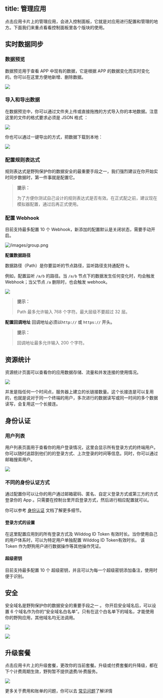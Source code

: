 title: 管理应用
---

点击应用卡片上的管理应用，会进入控制面板，它就是对应用进行配置和管理的地方。下面我们来重点看看控制面板里各个版块的使用。

## 实时数据同步

### 数据预览

数据预览用于查看 APP 中现有的数据，它是根据 APP 的数据变化而实时变化的。你可以在这里方便地新增、删除数据。

![](http://ocpo37x5v.bkt.clouddn.com/%E5%B1%8F%E5%B9%95%E5%BF%AB%E7%85%A7%202016-08-30%20%E4%B8%8B%E5%8D%8810.05.02.png)


### 导入和导出数据

在数据预览中，你可以通过文件夹上传或直接拖拽的方式导入你的本地数据。注意这里的文件的格式要求必须是 JSON 格式 ：

![](http://7u2r36.com1.z0.glb.clouddn.com/16-8-18/45083791.jpg)


你也可以通过一键导出的方式，把数据下载到本地：

![](http://7u2r36.com1.z0.glb.clouddn.com/16-8-18/32430219.jpg)

### 配置规则表达式


规则表达式是野狗保护你的数据安全的最重要手段之一，我们强烈建议在你开始实时同步数据时，第一件事就是配置它。

<blockquote class="notice">
  <p><strong>提示：</strong></p>
  为了方便你测试自己设计的规则表达式是否有效。在正式配之前，建议现在模拟器配置，通过后再正式使用。
</blockquote>


### 配置 Webhook

目前支持最多配置 10 个 Webhook，新添加的配置默认是关闭状态，需要手动开启。

<img src='/images/setwebhook.jpeg' alt="/images/group.png" >

**配置数据路径**

数据路径（Path）是你要监听的节点路径，监听路径支持通配符 `$`。

例如，配置监听 `/a/b` 的路径。当 `/a/b` 节点下的数据发生任何变化时，均会触发 Webhook；当父节点 `/a` 删除时，也会触发 webhook。

 <img src="/images/webhookpath.png" >

<blockquote class="notice">
  <p><strong>提示：</strong></p>
  Path 最多允许输入 768 个字符。最大层级不要超过 32 层。
</blockquote>


**配置回调地址**
回调地址必须以`http://` 或 `https://` 开头。
<blockquote class="notice">
  <p><strong>提示：</strong></p>
  回调地址最多允许输入 200 个字符。
</blockquote>


## 资源统计

资源统计页面可以查看你的应用数据存储、流量和并发连接的使用情况。

![](http://7u2r36.com1.z0.glb.clouddn.com/16-8-18/23554419.jpg)

并发是指任何一个时间点，服务器上建立的长链接数量。这个长接连是可以复用的，也就是说对于同一个终端的用户，多次进行的数据读写或同一时间的多个数据读写，会复用这一个长接连。

## 身份认证

### 用户列表

用户列表页面用于查看你的用户登录情况，这里会显示所有登录方式的终端用户。你可以随时追踪到他们的的登录方式、上次登录的时间等信息。同时，你可以通过邮箱搜索用户。

![](http://7u2r36.com1.z0.glb.clouddn.com/16-8-18/3057243.jpg)

### 不同的身份认证方式

通过配置你可以让你的用户通过邮箱密码、匿名、自定义登录方式或第三方的方式登录你的 App 。只需要在控制台里开启登录方式，然后进行相应配置就可以。

你可以参考 [身份认证](/guide/auth/core/concept.html) 文档了解更多细节。



#### 登录方式的设置

在这里配置应用到的所有登录方式及 Wilddog ID Token 有效时长。当你使用自己的用户体系时，可以为特定用户单独配置 Wilddog ID Token有效时长。
​该 Token 作为野狗用户进行数据操作等其他操作凭证。

#### 超级密钥

目前支持最多配置 10 个 超级密钥，并且可以为每一个超级密钥添加备注，使用时便于识别。


## 安全

安全域名是野狗保护你的数据安全的重要手段之一 。
你开启安全域名后，可以设置 6 个域名作为你的“安全域名白名单”。只有在这个白名单下的域名，才能使用你的野狗应用，其他域名均无法调用。

![](http://7u2r36.com1.z0.glb.clouddn.com/16-8-18/3348371.jpg)



![](http://7u2r36.com1.z0.glb.clouddn.com/16-8-18/5151856.jpg)

## 升级套餐

点击应用卡片上的升级套餐，更改你的当前套餐。升级或付费套餐的升降级，都在下个计费周期生效，野狗暂不提供退费/补费服务。

![](http://7u2r36.com1.z0.glb.clouddn.com/16-8-18/2437996.jpg)

更多关于费用和账单的问题，你可以去 [常见问题](https://z.wilddog.com/questions)了解详情

